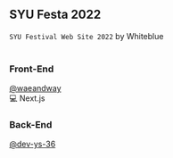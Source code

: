 ## SYU Festa 2022
`SYU Festival Web Site 2022` by Whiteblue<br><br>

### Front-End
[@waeandway](https://github.com/waeandway) <br>
💻 Next.js


### Back-End 
[@dev-ys-36]() <br>
